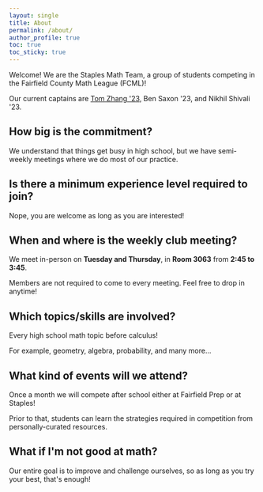 ```yaml
---
layout: single
title: About
permalink: /about/
author_profile: true
toc: true
toc_sticky: true
---
```


Welcome! We are the Staples Math Team, a group of students competing in the Fairfield County Math League (FCML)!

Our current captains are [Tom Zhang '23](https://engitom.github.io), Ben Saxon '23, and Nikhil Shivali '23. 

## How big is the commitment?
We understand that things get busy in high school, but we have semi-weekly meetings where we do most of our practice. 

## Is there a minimum experience level required to join?
Nope, you are welcome as long as you are interested!

## When and where is the weekly club meeting?
We meet in-person on **Tuesday and Thursday**, in **Room 3063** from **2:45 to 3:45**. 

Members are not required to come to every meeting. Feel free to drop in anytime! 

## Which topics/skills are involved?
Every high school math topic before calculus!

For example, geometry, algebra, probability, and many more...

## What kind of events will we attend?
Once a month we will compete after school either at Fairfield Prep or at Staples!

Prior to that, students can learn the strategies required in competition from personally-curated resources.

## What if I'm not good at math?
Our entire goal is to improve and challenge ourselves, so as long as you try your best, that's enough!